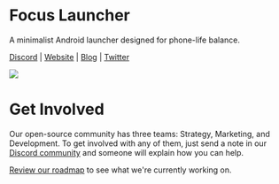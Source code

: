 # Focus Launcher

A minimalist Android launcher designed for phone-life balance.

[Discord](https://discord.gg/GDdCXPnXug) | [Website](http://focuslauncher.io) | [Blog](https://medium.com/@focuslauncher) | [Twitter](https://twitter.com/FocusLauncher)

![](https://i.imgur.com/gNR2tqc.png)

# Get Involved

Our open-source community has three teams: Strategy, Marketing, and Development. To get involved with any of them, just send a note in our [Discord community](https://discord.gg/GDdCXPnXug) and someone will explain how you can help.

[Review our roadmap](https://github.com/focus-launcher/focus-launcher-android/wiki/Roadmap) to see what we're currently working on.
